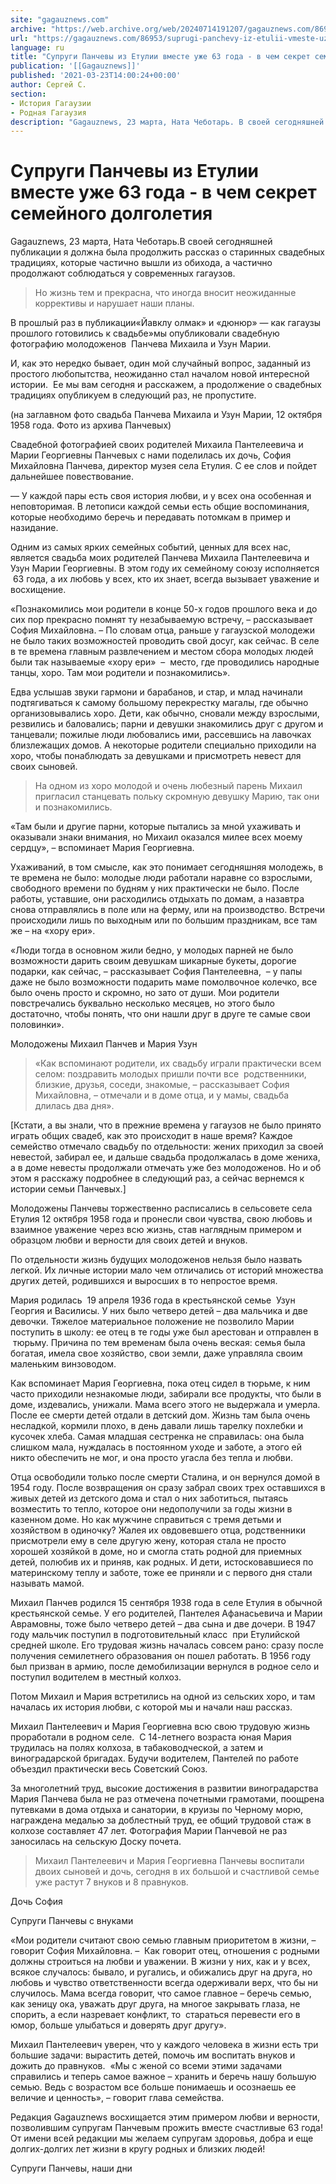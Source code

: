```yaml
---
site: "gagauznews.com"
archive: "https://web.archive.org/web/20240714191207/gagauznews.com/86953/suprugi-panchevy-iz-etulii-vmeste-uzhe-63-goda-v-chem-sekret-semejnogo-dolgoletiya.html"
url: "https://gagauznews.com/86953/suprugi-panchevy-iz-etulii-vmeste-uzhe-63-goda-v-chem-sekret-semejnogo-dolgoletiya.html"
language: ru
title: "Супруги Панчевы из Етулии вместе уже 63 года - в чем секрет семейного долголетия"
publication: '[[Gagauznews]]'
published: '2021-03-23T14:00:24+00:00'
author: Сергей С.
section:
- История Гагаузии
- Родная Гагаузия
description: "Gagauznews, 23 марта, Ната Чеботарь. В своей сегодняшней публикации я должна была продолжить рассказ о старинных свадебных традициях, которые частично вышли из обихода, а частично продолжают соблюдаться у современных гагаузов. Но жизнь тем и прекрасна, что иногда вносит неожиданные коррективы и нарушает наши планы. В прошлый раз в публикации «Йавклу олмак» и «дюнюр» — как гагаузы прошлого готовились к свадьбе» мы опубликовали свадебную фотографию молодоженов Панчева Михаила и Узун Марии. И, как это нередко бывает, один мой случайный вопрос, заданный из простого любопытства, неожиданно стал началом новой интересной истории. Ее мы вам сегодня и расскажем, а продолжение о свадебных традициях […]"
---
```


# Супруги Панчевы из Етулии вместе уже 63 года - в чем секрет семейного долголетия

Gagauznews, 23 марта, Ната Чеботарь.В своей сегодняшней публикации я должна была продолжить рассказ о старинных свадебных традициях, которые частично вышли из обихода, а частично продолжают соблюдаться у современных гагаузов.

> Но жизнь тем и прекрасна, что иногда вносит неожиданные коррективы и нарушает наши планы.

В прошлый раз в публикации«Йавклу олмак» и «дюнюр» — как гагаузы прошлого готовились к свадьбе»мы опубликовали свадебную фотографию молодоженов  Панчева Михаила и Узун Марии.

И, как это нередко бывает, один мой случайный вопрос, заданный из простого любопытства, неожиданно стал началом новой интересной истории.  Ее мы вам сегодня и расскажем, а продолжение о свадебных традициях опубликуем в следующий раз, не пропустите.

(на заглавном фото свадьба Панчева Михаила и Узун Марии, 12 октября 1958 года. Фото из архива Панчевых)

Свадебной фотографией своих родителей Михаила Пантелеевича и Марии Георгиевны Панчевых с нами поделилась их дочь, София Михайловна Панчева, директор музея села Етулия. С ее слов и пойдет дальнейшее повествование.

— У каждой пары есть своя история любви, и у всех она особенная и неповторимая. В летописи каждой семьи есть общие воспоминания, которые необходимо беречь и передавать потомкам в пример и назидание.

Одним из самых ярких семейных событий, ценных для всех нас, является свадьба моих родителей Панчева Михаила Пантелеевича и Узун Марии Георгиевны. В этом году их семейному союзу исполняется  63 года, а их любовь у всех, кто их знает, всегда вызывает уважение и восхищение.

«Познакомились мои родители в конце 50-х годов прошлого века и до сих пор прекрасно помнят ту незабываемую встречу, – рассказывает София Михайловна. – По словам отца, раньше у гагаузской молодежи не было таких возможностей проводить свой досуг, как сейчас. В селе в те времена главным развлечением и местом сбора молодых людей были так называемые «хору ери»  –  место, где проводились народные танцы, хоро. Там мои родители и познакомились».

Едва услышав звуки гармони и барабанов, и стар, и млад начинали подтягиваться к самому большому перекрестку магалы, где обычно организовывались хоро. Дети, как обычно, сновали между взрослыми, резвились и баловались; парни и девушки знакомились друг с другом и танцевали; пожилые люди любовались ими, рассевшись на лавочках близлежащих домов. А некоторые родители специально приходили на хоро, чтобы понаблюдать за девушками и присмотреть невест для своих сыновей.

> На одном из хоро молодой и очень любезный парень Михаил пригласил станцевать польку скромную девушку Марию, так они и познакомились.

«Там были и другие парни, которые пытались за мной ухаживать и оказывали знаки внимания, но Михаил оказался милее всех моему сердцу», – вспоминает Мария Георгиевна.

Ухаживаний, в том смысле, как это понимает сегодняшняя молодежь, в те времена не было: молодые люди работали наравне со взрослыми, свободного времени по будням у них практически не было. После работы, уставшие, они расходились отдыхать по домам, а назавтра снова отправлялись в поле или на ферму, или на производство. Встречи происходили лишь по выходным или по большим праздникам, все там же – на «хору ери».

«Люди тогда в основном жили бедно, у молодых парней не было возможности дарить своим девушкам шикарные букеты, дорогие подарки, как сейчас, – рассказывает София Пантелеевна,  – у папы даже не было возможности подарить маме помолвочное колечко, все было очень просто и скромно, но зато от души. Мои родители повстречались буквально несколько месяцев, но этого было достаточно, чтобы понять, что они нашли друг в друге те самые свои половинки».

Молодожены Михаил Панчев и Мария Узун

> «Как вспоминают родители, их свадьбу играли практически всем селом: поздравить молодых пришли почти все  родственники, близкие, друзья, соседи, знакомые, – рассказывает София Михайловна, – отмечали и в доме отца, и у мамы, свадьба длилась два дня».

[Кстати, а вы знали, что в прежние времена у гагаузов не было принято играть общих свадеб, как это происходит в наше время? Каждое семейство отмечало свадьбу по отдельности: жених приходил за своей невестой, забирал ее, и дальше свадьба продолжалась в доме жениха, а в доме невесты продолжали отмечать уже без молодоженов. Но и об этом я расскажу подробнее в следующий раз, а сейчас вернемся к истории семьи Панчевых.]

Молодожены Панчевы торжественно расписались в сельсовете села Етулия 12 октября 1958 года и пронесли свои чувства, свою любовь и взаимное уважение через всю жизнь, став наглядным примером и образцом любви и верности для своих детей и внуков.

По отдельности жизнь будущих молодоженов нельзя было назвать легкой. Их личные истории мало чем отличались от историй множества других детей, родившихся и выросших в то непростое время.

Мария родилась  19 апреля 1936 года в крестьянской семье  Узун Георгия и Василисы. У них было четверо детей – два мальчика и две девочки. Тяжелое материальное положение не позволило Марии поступить в школу: ее отец в те годы уже был арестован и отправлен в  тюрьму. Причина по тем временам была очень веская: семья была богатая, имела свое хозяйство, свои земли, даже управляла своим маленьким винзоводом.

Как вспоминает Мария Георгиевна, пока отец сидел в тюрьме, к ним часто приходили незнакомые люди, забирали все продукты, что были в доме, издевались, унижали. Мама всего этого не выдержала и умерла. После ее смерти детей отдали в детский дом. Жизнь там была очень несладкой, кормили плохо, в день давали лишь тарелку похлебки и кусочек хлеба. Самая младшая сестренка не справилась: она была слишком мала, нуждалась в постоянном уходе и заботе, а этого ей никто обеспечить не мог, и она просто угасла без тепла и любви.

Отца освободили только после смерти Сталина, и он вернулся домой в 1954 году. После возвращения он сразу забрал своих трех оставшихся в живых детей из детского дома и стал о них заботиться, пытаясь возместить то тепло, которое они недополучили за годы жизни в казенном доме. Но как мужчине справиться с тремя детьми и хозяйством в одиночку? Жалея их овдовевшего отца, родственники присмотрели ему в селе другую жену, которая стала не просто хорошей хозяйкой в доме, но и смогла стать родной для приемных детей, полюбив их и приняв, как родных. И дети, истосковавшиеся по материнскому теплу и заботе, тоже ее приняли и с первого дня стали называть мамой.

Михаил Панчев родился 15 сентября 1938 года в селе Етулия в обычной крестьянской семье. У его родителей, Пантелея Афанасьевича и Марии Аврамовны, тоже было четверо детей – два сына и две дочери. В 1947 году мальчик поступил в подготовительный класс  при Етулийской средней школе. Его трудовая жизнь началась совсем рано: сразу после получения семилетнего образования он пошел работать. В 1956 году был призван в армию, после демобилизации вернулся в родное село и поступил водителем в местный колхоз.

Потом Михаил и Мария встретились на одной из сельских хоро, и там началась их история любви, с которой мы и начали наш рассказ.

Михаил Пантелеевич и Мария Георгиевна всю свою трудовую жизнь проработали в родном селе.  С 14-летнего возраста юная Мария трудилась на полях колхоза, в табаководческой, а затем и виноградарской бригадах. Будучи водителем, Пантелей по работе объездил практически весь Советский Союз.

За многолетний труд, высокие достижения в развитии виноградарства Мария Панчева была не раз отмечена почетными грамотами, поощрена путевками в дома отдыха и санатории, в круизы по Черному морю, награждена медалью за доблестный труд, ее общий трудовой стаж в колхозе составляет 47 лет. Фотография Марии Панчевой не раз заносилась на сельскую Доску почета.

> Михаил Пантелеевич и Мария Георгиевна Панчевы воспитали двоих сыновей и дочь, сегодня в их большой и счастливой семье уже растут 7 внуков и 8 правнуков.

Дочь София

Супруги Панчевы с внуками

«Мои родители считают свою семью главным приоритетом в жизни, – говорит София Михайловна. –  Как говорит отец, отношения с родными должны строиться на любви и уважении. В жизни у них, как и у всех, всякое случалось: бывало, и ругались, и обижались друг на друга, но любовь и чувство ответственности всегда одерживали верх, что бы ни случилось. Мама всегда говорит, что самое главное – беречь семью, как зеницу ока, уважать друг друга, на многое закрывать глаза, не спорить, а если назревает конфликт, то  стараться перевести его в юмор, больше улыбаться и доверять друг другу».

Михаил Пантелеевич уверен, что у каждого человека в жизни есть три большие задачи: вырастить детей, помочь им воспитать внуков и дожить до правнуков.  «Мы с женой со всеми этими задачами справились и теперь самое важное – хранить и беречь нашу большую семью. Ведь с возрастом все больше понимаешь и осознаешь ее величие и ценность», – говорит глава семейства.

Редакция Gagauznews восхищается этим примером любви и верности, позволившим супругам Панчевым прожить вместе счастливые 63 года! От имени всей редакции мы желаем супругам здоровья, добра и еще долгих-долгих лет жизни в кругу родных и близких людей!

Супруги Панчевы, наши дни